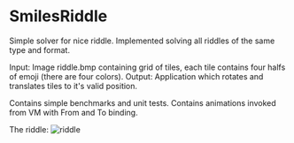 # SmilesRiddle

Simple solver for nice riddle. Implemented solving all riddles of the same type and format.

Input: Image riddle.bmp containing grid of tiles, each tile contains four halfs of emoji (there are four colors).
Output: Application which rotates and translates tiles to it's valid position.

Contains simple benchmarks and unit tests. Contains animations invoked from VM with From and To binding.

The riddle:
![riddle](https://user-images.githubusercontent.com/26441773/165456287-32dd4356-681a-447d-95a5-a9ea875b8890.jpg)
